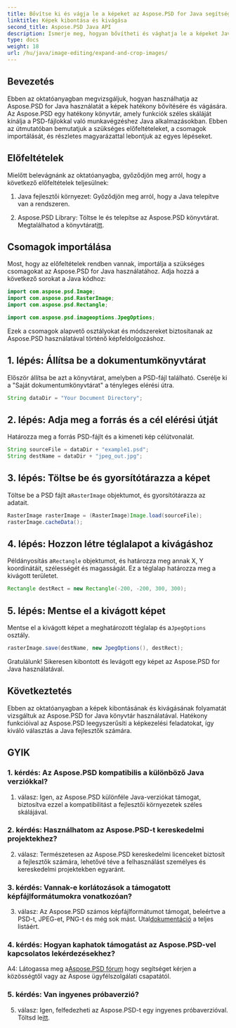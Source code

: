```yaml
---
title: Bővítse ki és vágja le a képeket az Aspose.PSD for Java segítségével
linktitle: Képek kibontása és kivágása
second_title: Aspose.PSD Java API
description: Ismerje meg, hogyan bővítheti és vághatja le a képeket Java nyelven az Aspose.PSD használatával. Lépésről lépésre útmutató a hatékony képfeldolgozáshoz.
type: docs
weight: 18
url: /hu/java/image-editing/expand-and-crop-images/
---
```

## Bevezetés

Ebben az oktatóanyagban megvizsgáljuk, hogyan használhatja az Aspose.PSD for Java használatát a képek hatékony bővítésére és vágására. Az Aspose.PSD egy hatékony könyvtár, amely funkciók széles skáláját kínálja a PSD-fájlokkal való munkavégzéshez Java alkalmazásokban. Ebben az útmutatóban bemutatjuk a szükséges előfeltételeket, a csomagok importálását, és részletes magyarázattal lebontjuk az egyes lépéseket.

## Előfeltételek

Mielőtt belevágnánk az oktatóanyagba, győződjön meg arról, hogy a következő előfeltételek teljesülnek:

1. Java fejlesztői környezet: Győződjön meg arról, hogy a Java telepítve van a rendszeren.

2.  Aspose.PSD Library: Töltse le és telepítse az Aspose.PSD könyvtárat. Megtalálhatod a könyvtárat[itt](https://releases.aspose.com/psd/java/).

## Csomagok importálása

Most, hogy az előfeltételek rendben vannak, importálja a szükséges csomagokat az Aspose.PSD for Java használatához. Adja hozzá a következő sorokat a Java kódhoz:

```java
import com.aspose.psd.Image;
import com.aspose.psd.RasterImage;
import com.aspose.psd.Rectangle;

import com.aspose.psd.imageoptions.JpegOptions;
```

Ezek a csomagok alapvető osztályokat és módszereket biztosítanak az Aspose.PSD használatával történő képfeldolgozáshoz.

## 1. lépés: Állítsa be a dokumentumkönyvtárat

Először állítsa be azt a könyvtárat, amelyben a PSD-fájl található. Cserélje ki a "Saját dokumentumkönyvtárat" a tényleges elérési útra.

```java
String dataDir = "Your Document Directory";
```

## 2. lépés: Adja meg a forrás és a cél elérési útját

Határozza meg a forrás PSD-fájlt és a kimeneti kép célútvonalát.

```java
String sourceFile = dataDir + "example1.psd";
String destName = dataDir + "jpeg_out.jpg";
```

## 3. lépés: Töltse be és gyorsítótárazza a képet

 Töltse be a PSD fájlt a`RasterImage` objektumot, és gyorsítótárazza az adatait.

```java
RasterImage rasterImage = (RasterImage)Image.load(sourceFile);
rasterImage.cacheData();
```

## 4. lépés: Hozzon létre téglalapot a kivágáshoz

 Példányosítás a`Rectangle` objektumot, és határozza meg annak X, Y koordinátáit, szélességét és magasságát. Ez a téglalap határozza meg a kivágott területet.

```java
Rectangle destRect = new Rectangle(-200, -200, 300, 300);
```

## 5. lépés: Mentse el a kivágott képet

 Mentse el a kivágott képet a meghatározott téglalap és a`JpegOptions` osztály.

```java
rasterImage.save(destName, new JpegOptions(), destRect);
```

Gratulálunk! Sikeresen kibontott és levágott egy képet az Aspose.PSD for Java használatával.

## Következtetés

Ebben az oktatóanyagban a képek kibontásának és kivágásának folyamatát vizsgáltuk az Aspose.PSD for Java könyvtár használatával. Hatékony funkcióival az Aspose.PSD leegyszerűsíti a képkezelési feladatokat, így kiváló választás a Java fejlesztők számára.

## GYIK

### 1. kérdés: Az Aspose.PSD kompatibilis a különböző Java verziókkal?

1. válasz: Igen, az Aspose.PSD különféle Java-verziókat támogat, biztosítva ezzel a kompatibilitást a fejlesztői környezetek széles skálájával.

### 2. kérdés: Használhatom az Aspose.PSD-t kereskedelmi projektekhez?

2. válasz: Természetesen az Aspose.PSD kereskedelmi licenceket biztosít a fejlesztők számára, lehetővé téve a felhasználást személyes és kereskedelmi projektekben egyaránt.

### 3. kérdés: Vannak-e korlátozások a támogatott képfájlformátumokra vonatkozóan?

 3. válasz: Az Aspose.PSD számos képfájlformátumot támogat, beleértve a PSD-t, JPEG-et, PNG-t és még sok mást. Utal[dokumentáció](https://reference.aspose.com/psd/java/) a teljes listáért.

### 4. kérdés: Hogyan kaphatok támogatást az Aspose.PSD-vel kapcsolatos lekérdezésekhez?

 A4: Látogassa meg a[Aspose.PSD fórum](https://forum.aspose.com/c/psd/34) hogy segítséget kérjen a közösségtől vagy az Aspose ügyfélszolgálati csapatától.

### 5. kérdés: Van ingyenes próbaverzió?

 5. válasz: Igen, felfedezheti az Aspose.PSD-t egy ingyenes próbaverzióval. Töltsd le[itt](https://releases.aspose.com/).